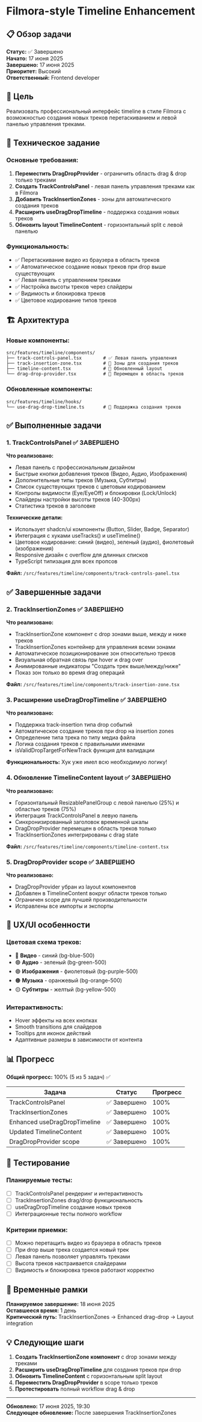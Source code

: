 # Filmora-style Timeline Enhancement

## 📋 Обзор задачи

**Статус:** ✅ Завершено  
**Начато:** 17 июня 2025  
**Завершено:** 17 июня 2025  
**Приоритет:** Высокий  
**Ответственный:** Frontend developer

## 🎯 Цель

Реализовать профессиональный интерфейс timeline в стиле Filmora с возможностью создания новых треков перетаскиванием и левой панелью управления треками.

## 📝 Техническое задание

### Основные требования:

1. **Переместить DragDropProvider** - ограничить область drag & drop только треками
2. **Создать TrackControlsPanel** - левая панель управления треками как в Filmora
3. **Добавить TrackInsertionZones** - зоны для автоматического создания треков
4. **Расширить useDragDropTimeline** - поддержка создания новых треков
5. **Обновить layout TimelineContent** - горизонтальный split с левой панелью

### Функциональность:

- ✅ Перетаскивание видео из браузера в область треков
- ✅ Автоматическое создание новых треков при drop выше существующих
- ✅ Левая панель с управлением треками
- ✅ Настройка высоты треков через слайдеры
- ✅ Видимость и блокировка треков
- ✅ Цветовое кодирование типов треков

## 🏗️ Архитектура

### Новые компоненты:

```
src/features/timeline/components/
├── track-controls-panel.tsx        # ✅ Левая панель управления
├── track-insertion-zone.tsx        # 🔄 Зоны для создания треков  
├── timeline-content.tsx            # 🔄 Обновленный layout
└── drag-drop-provider.tsx          # 🔄 Перемещен в область треков
```

### Обновленные компоненты:

```
src/features/timeline/hooks/
└── use-drag-drop-timeline.ts       # 🔄 Поддержка создания треков
```

## ✅ Выполненные задачи

### 1. TrackControlsPanel ✅ ЗАВЕРШЕНО

**Что реализовано:**
- Левая панель с профессиональным дизайном
- Быстрые кнопки добавления треков (Видео, Аудио, Изображения)
- Дополнительные типы треков (Музыка, Субтитры)
- Список существующих треков с цветовым кодированием
- Контролы видимости (Eye/EyeOff) и блокировки (Lock/Unlock)
- Слайдеры настройки высоты треков (40-300px)
- Статистика треков в заголовке

**Технические детали:**
- Использует shadcn/ui компоненты (Button, Slider, Badge, Separator)
- Интеграция с хуками useTracks() и useTimeline()
- Цветовое кодирование: синий (видео), зеленый (аудио), фиолетовый (изображения)
- Responsive дизайн с overflow для длинных списков
- TypeScript типизация для всех пропсов

**Файл:** `/src/features/timeline/components/track-controls-panel.tsx`

## ✅ Завершенные задачи

### 2. TrackInsertionZones ✅ ЗАВЕРШЕНО

**Что реализовано:**
- TrackInsertionZone компонент с drop зонами выше, между и ниже треков
- TrackInsertionZones контейнер для управления всеми зонами
- Автоматическое позиционирование зон относительно треков
- Визуальная обратная связь при hover и drag over
- Анимированные индикаторы "Создать трек выше/между/ниже"
- Показ зон только во время drag операций

**Файл:** `/src/features/timeline/components/track-insertion-zone.tsx`

### 3. Расширение useDragDropTimeline ✅ ЗАВЕРШЕНО

**Что реализовано:**
- Поддержка track-insertion типа drop событий
- Автоматическое создание треков при drop на insertion zones
- Определение типа трека по типу медиа файла
- Логика создания треков с правильными именами
- isValidDropTargetForNewTrack функция для валидации

**Функциональность:** Хук уже имел всю необходимую логику!

### 4. Обновление TimelineContent layout ✅ ЗАВЕРШЕНО

**Что реализовано:**
- Горизонтальный ResizablePanelGroup с левой панелью (25%) и областью треков (75%)
- Интеграция TrackControlsPanel в левую панель
- Синхронизированный заголовок временной шкалы
- DragDropProvider перемещен в область треков только
- TrackInsertionZones интегрированы с drag state

**Файл:** `/src/features/timeline/components/timeline-content.tsx`

### 5. DragDropProvider scope ✅ ЗАВЕРШЕНО

**Что реализовано:**
- DragDropProvider убран из layout компонентов
- Добавлен в TimelineContent вокруг области треков только
- Ограничен scope для лучшей производительности
- Исправлены все импорты и экспорты

## 🎨 UX/UI особенности

### Цветовая схема треков:
- 🔵 **Видео** - синий (bg-blue-500)
- 🟢 **Аудио** - зеленый (bg-green-500)  
- 🟣 **Изображения** - фиолетовый (bg-purple-500)
- 🟠 **Музыка** - оранжевый (bg-orange-500)
- 🟡 **Субтитры** - желтый (bg-yellow-500)

### Интерактивность:
- Hover эффекты на всех кнопках
- Smooth transitions для слайдеров
- Tooltips для иконок действий
- Адаптивные размеры в зависимости от контента

## 📊 Прогресс

**Общий прогресс:** 100% (5 из 5 задач) ✅

| Задача | Статус | Прогресс |
|--------|--------|----------|
| TrackControlsPanel | ✅ Завершено | 100% |
| TrackInsertionZones | ✅ Завершено | 100% |
| Enhanced useDragDropTimeline | ✅ Завершено | 100% |
| Updated TimelineContent | ✅ Завершено | 100% |
| DragDropProvider scope | ✅ Завершено | 100% |

## 🧪 Тестирование

### Планируемые тесты:
- [ ] TrackControlsPanel рендеринг и интерактивность
- [ ] TrackInsertionZones drag/drop функциональность
- [ ] useDragDropTimeline создание новых треков
- [ ] Интеграционные тесты полного workflow

### Критерии приемки:
- [ ] Можно перетащить видео из браузера в область треков
- [ ] При drop выше трека создается новый трек
- [ ] Левая панель позволяет управлять треками
- [ ] Высота треков настраивается слайдерами
- [ ] Видимость и блокировка треков работают корректно

## 📅 Временные рамки

**Планируемое завершение:** 18 июня 2025  
**Оставшееся время:** 1 день  
**Критический путь:** TrackInsertionZones → Enhanced drag-drop → Layout integration

## 💡 Следующие шаги

1. **Создать TrackInsertionZone компонент** с drop зонами между треками
2. **Расширить useDragDropTimeline** для создания треков при drop
3. **Обновить TimelineContent** с горизонтальным split layout
4. **Переместить DragDropProvider** в scope только треков
5. **Протестировать** полный workflow drag & drop

---

**Обновлено:** 17 июня 2025, 19:30  
**Следующее обновление:** После завершения TrackInsertionZones